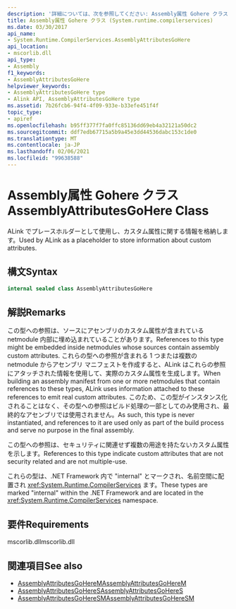 ```yaml
---
description: '詳細については、次を参照してください: Assembly属性 Gohere クラス'
title: Assembly属性 Gohere クラス (System.runtime.compilerservices)
ms.date: 03/30/2017
api_name:
- System.Runtime.CompilerServices.AssemblyAttributesGoHere
api_location:
- mscorlib.dll
api_type:
- Assembly
f1_keywords:
- AssemblyAttributesGoHere
helpviewer_keywords:
- AssemblyAttributesGoHere type
- Alink API, AssemblyAttributesGoHere type
ms.assetid: 7b26fcb6-94f4-4f09-933e-b33efe451f4f
topic_type:
- apiref
ms.openlocfilehash: b95ff377f7fa0ffc85136dd69eb4a32121a50dc2
ms.sourcegitcommit: ddf7edb67715a5b9a45e3dd44536dabc153c1de0
ms.translationtype: MT
ms.contentlocale: ja-JP
ms.lasthandoff: 02/06/2021
ms.locfileid: "99638588"
---
```

# <a name="assemblyattributesgohere-class"></a><span data-ttu-id="6f214-103">Assembly属性 Gohere クラス</span><span class="sxs-lookup"><span data-stu-id="6f214-103">AssemblyAttributesGoHere Class</span></span>

<span data-ttu-id="6f214-104">ALink でプレースホルダーとして使用し、カスタム属性に関する情報を格納します。</span><span class="sxs-lookup"><span data-stu-id="6f214-104">Used by ALink as a placeholder to store information about custom attributes.</span></span>

## <a name="syntax"></a><span data-ttu-id="6f214-105">構文</span><span class="sxs-lookup"><span data-stu-id="6f214-105">Syntax</span></span>

```csharp
internal sealed class AssemblyAttributesGoHere
```

## <a name="remarks"></a><span data-ttu-id="6f214-106">解説</span><span class="sxs-lookup"><span data-stu-id="6f214-106">Remarks</span></span>

<span data-ttu-id="6f214-107">この型への参照は、ソースにアセンブリのカスタム属性が含まれている netmodule 内部に埋め込まれていることがあります。</span><span class="sxs-lookup"><span data-stu-id="6f214-107">References to this type might be embedded inside netmodules whose sources contain assembly custom attributes.</span></span> <span data-ttu-id="6f214-108">これらの型への参照が含まれる 1 つまたは複数の  netmodule からアセンブリ マニフェストを作成すると、ALink はこれらの参照にアタッチされた情報を使用して、実際のカスタム属性を生成します。</span><span class="sxs-lookup"><span data-stu-id="6f214-108">When building an assembly manifest from one or more netmodules that contain references to these types, ALink uses information attached to these references to emit real custom attributes.</span></span> <span data-ttu-id="6f214-109">このため、この型がインスタンス化されることはなく、その型への参照はビルド処理の一部としてのみ使用され、最終的なアセンブリでは使用されません。</span><span class="sxs-lookup"><span data-stu-id="6f214-109">As such, this type is never instantiated, and references to it are used only as part of the build process and serve no purpose in the final assembly.</span></span>

<span data-ttu-id="6f214-110">この型への参照は、セキュリティに関連せず複数の用途を持たないカスタム属性を示します。</span><span class="sxs-lookup"><span data-stu-id="6f214-110">References to this type indicate custom attributes that are not security related and are not multiple-use.</span></span>

<span data-ttu-id="6f214-111">これらの型は、.NET Framework 内で "internal" とマークされ、名前空間に配置され <xref:System.Runtime.CompilerServices> ます。</span><span class="sxs-lookup"><span data-stu-id="6f214-111">These types are marked "internal" within the .NET Framework and are located in the <xref:System.Runtime.CompilerServices> namespace.</span></span>

## <a name="requirements"></a><span data-ttu-id="6f214-112">要件</span><span class="sxs-lookup"><span data-stu-id="6f214-112">Requirements</span></span>

<span data-ttu-id="6f214-113">mscorlib.dll</span><span class="sxs-lookup"><span data-stu-id="6f214-113">mscorlib.dll</span></span>

## <a name="see-also"></a><span data-ttu-id="6f214-114">関連項目</span><span class="sxs-lookup"><span data-stu-id="6f214-114">See also</span></span>

- [<span data-ttu-id="6f214-115">AssemblyAttributesGoHereM</span><span class="sxs-lookup"><span data-stu-id="6f214-115">AssemblyAttributesGoHereM</span></span>](assemblyattributesgoherem.md)
- [<span data-ttu-id="6f214-116">AssemblyAttributesGoHereS</span><span class="sxs-lookup"><span data-stu-id="6f214-116">AssemblyAttributesGoHereS</span></span>](assemblyattributesgoheres.md)
- [<span data-ttu-id="6f214-117">AssemblyAttributesGoHereSM</span><span class="sxs-lookup"><span data-stu-id="6f214-117">AssemblyAttributesGoHereSM</span></span>](assemblyattributesgoheresm.md)
